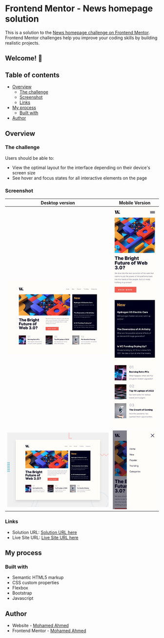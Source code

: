 # Frontend Mentor - News homepage solution

This is a solution to the [News homepage challenge on Frontend Mentor](https://www.frontendmentor.io/challenges/news-homepage-H6SWTa1MFl). Frontend Mentor challenges help you improve your coding skills by building realistic projects.

## Welcome! 👋

## Table of contents

- [Overview](#overview)
  - [The challenge](#the-challenge)
  - [Screenshot](#screenshot)
  - [Links](#links)
- [My process](#my-process)
  - [Built with](#built-with)
- [Author](#author)

## Overview

### The challenge

Users should be able to:

- View the optimal layout for the interface depending on their device's screen size
- See hover and focus states for all interactive elements on the page

### Screenshot

| Desktop version                                      |                   Mobile Version                   |
| ---------------------------------------------------- | :------------------------------------------------: |
| ![Solution Screenshot](./design/desktop-design.jpg)  | ![Solution Screenshot](./design/mobile-design.jpg) |
| ![Solution Screenshot](./design/desktop-preview.jpg) |  ![Solution Screenshot](./design/mobile-menu.jpg)  |

### Links

- Solution URL: [Solution URL here](https://github.com/mnsa2020/news-homepage-main)
- Live Site URL: [Live Site URL here](https://mnsa2020.github.io/news-homepage-main/)

## My process

### Built with

- Semantic HTML5 markup
- CSS custom properties
- Flexbox
- Bootstrap
- Javascript

## Author

- Website - [Mohamed Ahmed](https://github.com/mnsa2020)
- Frontend Mentor - [Mohamed Ahmed](https://www.frontendmentor.io/profile/mnsa2020)
